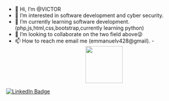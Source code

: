 - 👋 Hi, I’m @VICTOR 
- 👀 I’m interested in software development and cyber security.
- 🌱 I’m currently learning software development.(php,js,html,css,bootstrap,currently learning python)
- 💞️ I’m looking to collaborate on the two field above😜
- 📫 How to reach me email me (emmanuelv428@gmail).
-<div id="header" align="center">
  <img src="https://media.giphy.com/media/M9gbBd9nbDrOTu1Mqx/giphy.gif" width="100"/>
  
<div id="badges">
  <a href="your-linkedin-URL">
    <img src="https://img.shields.io/badge/LinkedIn-blue?style=for-the-badge&logo=linkedin&logoColor=white" alt="LinkedIn Badge"/>
  </a>
  
</div>
</div>


